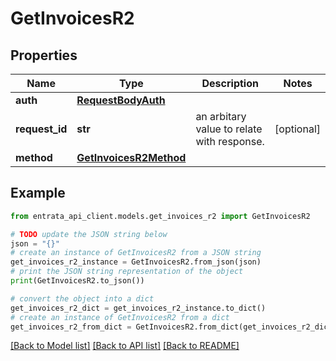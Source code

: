 # GetInvoicesR2


## Properties

Name | Type | Description | Notes
------------ | ------------- | ------------- | -------------
**auth** | [**RequestBodyAuth**](RequestBodyAuth.md) |  | 
**request_id** | **str** | an arbitary value to relate with response. | [optional] 
**method** | [**GetInvoicesR2Method**](GetInvoicesR2Method.md) |  | 

## Example

```python
from entrata_api_client.models.get_invoices_r2 import GetInvoicesR2

# TODO update the JSON string below
json = "{}"
# create an instance of GetInvoicesR2 from a JSON string
get_invoices_r2_instance = GetInvoicesR2.from_json(json)
# print the JSON string representation of the object
print(GetInvoicesR2.to_json())

# convert the object into a dict
get_invoices_r2_dict = get_invoices_r2_instance.to_dict()
# create an instance of GetInvoicesR2 from a dict
get_invoices_r2_from_dict = GetInvoicesR2.from_dict(get_invoices_r2_dict)
```
[[Back to Model list]](../README.md#documentation-for-models) [[Back to API list]](../README.md#documentation-for-api-endpoints) [[Back to README]](../README.md)


